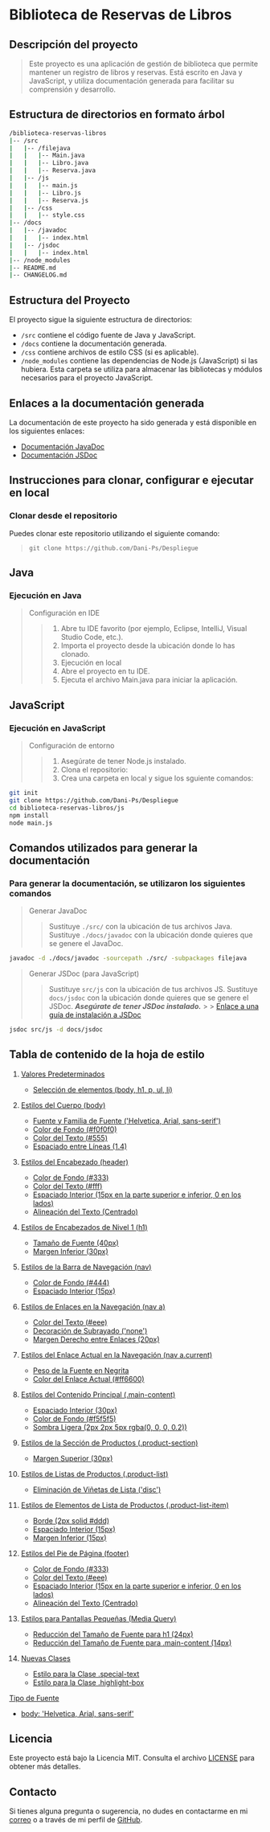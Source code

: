 # Biblioteca de Reservas de Libros

## Descripción del proyecto

> Este proyecto es una aplicación de gestión de biblioteca que permite mantener un registro de libros y reservas.
> Está escrito en Java y JavaScript, y utiliza documentación generada para facilitar su comprensión y desarrollo.

## Estructura de directorios en formato árbol

```bash
/biblioteca-reservas-libros
|-- /src
|   |-- /filejava
|   |   |-- Main.java
|   |   |-- Libro.java
|   |   |-- Reserva.java
|   |-- /js
|   |   |-- main.js
|   |   |-- Libro.js
|   |   |-- Reserva.js
|   |-- /css
|   |   |-- style.css
|-- /docs
|   |-- /javadoc
|   |   |-- index.html
|   |-- /jsdoc
|   |   |-- index.html
|-- /node_modules
|-- README.md
|-- CHANGELOG.md
```

## Estructura del Proyecto

El proyecto sigue la siguiente estructura de directorios:

- `/src` contiene el código fuente de Java y JavaScript.
- `/docs` contiene la documentación generada.
- `/css` contiene archivos de estilo CSS (si es aplicable).
- `/node_modules` contiene las dependencias de Node.js (JavaScript) si las hubiera. Esta carpeta se utiliza para almacenar las bibliotecas y módulos necesarios para el proyecto JavaScript.


## Enlaces a la documentación generada

La documentación de este proyecto ha sido generada y está disponible en los siguientes enlaces:

- [Documentación JavaDoc](./docs/javadoc/index.html)
- [Documentación JSDoc](./docs/jsdoc/index.html)

## Instrucciones para clonar, configurar e ejecutar en local

### Clonar desde el repositorio

Puedes clonar este repositorio utilizando el siguiente comando:

> `git clone https://github.com/Dani-Ps/Despliegue`

## Java

### **Ejecución en Java**

> Configuración en IDE
>
> > 1. Abre tu IDE favorito (por ejemplo, Eclipse, IntelliJ, Visual Studio Code, etc.).
> > 2. Importa el proyecto desde la ubicación donde lo has clonado.
> > 3. Ejecución en local
> > 4. Abre el proyecto en tu IDE.
> > 5. Ejecuta el archivo Main.java para iniciar la aplicación.

## JavaScript

### **Ejecución en JavaScript**

> Configuración de entorno
> 
> > 1. Asegúrate de tener Node.js instalado.
> > 2. Clona el repositorio:
> > 3. Crea una carpeta en local y sigue los sguiente comandos:
```bash
git init
git clone https://github.com/Dani-Ps/Despliegue
cd biblioteca-reservas-libros/js
npm install
node main.js
```

## Comandos utilizados para generar la documentación

### Para generar la documentación, se utilizaron los siguientes comandos

> Generar JavaDoc
>
> > Sustituye `./src/` con la ubicación de tus archivos Java.
> > Sustituye `./docs/javadoc` con la ubicación donde quieres que se genere el JavaDoc.

```bash
javadoc -d ./docs/javadoc -sourcepath ./src/ -subpackages filejava
```

> Generar JSDoc (para JavaScript)
>
> > Sustituye `src/js` con la ubicación de tus archivos JS.
> > Sustituye `docs/jsdoc` con la ubicación donde quieres que se genere el JSDoc.
> > **_Asegúrate de tener JSDoc instalado._** > > [Enlace a una guía de instalación a JSDoc](https://gist.github.com/m-coding/1a7fce771ab0b82904d6)

```bash
jsdoc src/js -d docs/jsdoc
```
## Tabla de contenido de la hoja de estilo
1. [Valores Predeterminados](#valores-predeterminados)
   - [Selección de elementos (body, h1, p, ul, li)](#selección-de-elementos-body-h1-p-ul-li)
   
2. [Estilos del Cuerpo (body)](#estilos-del-cuerpo-body)
   - [Fuente y Familia de Fuente ('Helvetica, Arial, sans-serif')](#fuente-y-familia-de-fuente-a-helvetica-arial-sans-serif)
   - [Color de Fondo (#f0f0f0)](#color-de-fondo-f0f0f0)
   - [Color del Texto (#555)](#color-del-texto-a-555)
   - [Espaciado entre Líneas (1.4)](#espaciado-entre-líneas-a-14)

3. [Estilos del Encabezado (header)](#estilos-del-encabezado-header)
   - [Color de Fondo (#333)](#color-de-fondo-333)
   - [Color del Texto (#fff)](#color-del-texto-fff)
   - [Espaciado Interior (15px en la parte superior e inferior, 0 en los lados)](#espaciado-interior-a-15px-en-la-parte-superior-e-inferior-0-en-los-lados)
   - [Alineación del Texto (Centrado)](#alineación-del-texto-centrado)

4. [Estilos de Encabezados de Nivel 1 (h1)](#estilos-de-encabezados-de-nivel-1-h1)
   - [Tamaño de Fuente (40px)](#tamaño-de-fuente-a-40px)
   - [Margen Inferior (30px)](#margen-inferior-a-30px)

5. [Estilos de la Barra de Navegación (nav)](#estilos-de-la-barra-de-navegación-nav)
   - [Color de Fondo (#444)](#color-de-fondo-444)
   - [Espaciado Interior (15px)](#espaciado-interior-a-15px)

6. [Estilos de Enlaces en la Navegación (nav a)](#estilos-de-enlaces-en-la-navegación-nav-a)
   - [Color del Texto (#eee)](#color-del-texto-eee)
   - [Decoración de Subrayado ('none')](#decoración-de-subrayado-a-none)
   - [Margen Derecho entre Enlaces (20px)](#margen-derecho-entre-enlaces-a-20px)

7. [Estilos del Enlace Actual en la Navegación (nav a.current)](#estilos-del-enlace-actual-en-la-navegación-nav-acurrent)
   - [Peso de la Fuente en Negrita](#peso-de-la-fuente-en-negrita)
   - [Color del Enlace Actual (#ff6600)](#color-del-enlace-actual-ff6600)

8. [Estilos del Contenido Principal (.main-content)](#estilos-del-contenido-principal-main-content)
   - [Espaciado Interior (30px)](#espaciado-interior-a-30px)
   - [Color de Fondo (#f5f5f5)](#color-de-fondo-f5f5f5)
   - [Sombra Ligera (2px 2px 5px rgba(0, 0, 0, 0.2))](#sombra-ligera-a-2px-2px-5px-rgba0-0-0-02)

9. [Estilos de la Sección de Productos (.product-section)](#estilos-de-la-sección-de-productos-product-section)
   - [Margen Superior (30px)](#margen-superior-a-30px)

10. [Estilos de Listas de Productos (.product-list)](#estilos-de-listas-de-productos-product-list)
    - [Eliminación de Viñetas de Lista ('disc')](#eliminación-de-viñetas-de-lista-a-disc)

11. [Estilos de Elementos de Lista de Productos (.product-list-item)](#estilos-de-elementos-de-lista-de-productos-product-list-item)
    - [Borde (2px solid #ddd)](#borde-a-2px-solid-ddd)
    - [Espaciado Interior (15px)](#espaciado-interior-a-15px)
    - [Margen Inferior (15px)](#margen-inferior-a-15px)

12. [Estilos del Pie de Página (footer)](#estilos-del-pie-de-página-footer)
    - [Color de Fondo (#333)](#color-de-fondo-333)
    - [Color del Texto (#eee)](#color-del-texto-eee)
    - [Espaciado Interior (15px en la parte superior e inferior, 0 en los lados)](#espaciado-interior-a-15px-en-la-parte-superior-e-inferior-0-en-los-lados)
    - [Alineación del Texto (Centrado)](#alineación-del-texto-centrado)

13. [Estilos para Pantallas Pequeñas (Media Query)](#estilos-para-pantallas-pequeñas-media-query)
    - [Reducción del Tamaño de Fuente para h1 (24px)](#reducción-del-tamaño-de-fuente-para-h1-a-24px)
    - [Reducción del Tamaño de Fuente para .main-content (14px)](#reducción-del-tamaño-de-fuente-para-main-content-a-14px)

14. [Nuevas Clases](#nuevas-clases)
    - [Estilo para la Clase .special-text](#estilo-para-la-clase-special-text)
    - [Estilo para la Clase .highlight-box](#estilo-para-la-clase-highlight-box)

[Tipo de Fuente](#tipo-de-fuente)
   - [body: 'Helvetica, Arial, sans-serif'](body-arial-sans-serif)

## Licencia

Este proyecto está bajo la Licencia MIT. Consulta el archivo [LICENSE](LICENSE) para obtener más detalles.

## Contacto

Si tienes alguna pregunta o sugerencia, no dudes en contactarme en mi [correo](dperser837@g.educaand.es) o a través de mi perfil de [GitHub](https://github.com/Dani-Ps).
